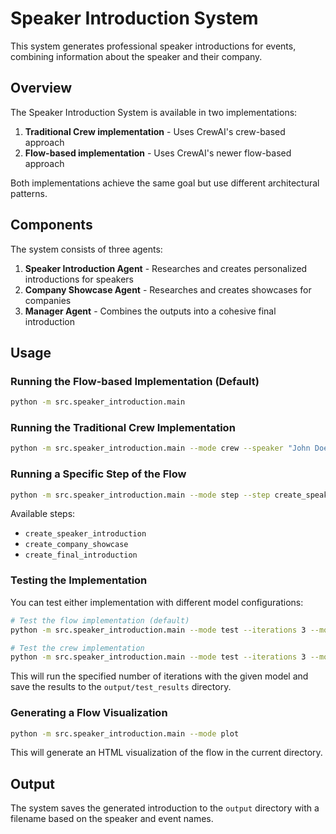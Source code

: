# Speaker Introduction System

This system generates professional speaker introductions for events, combining information about the speaker and their company.

## Overview

The Speaker Introduction System is available in two implementations:

1. **Traditional Crew implementation** - Uses CrewAI's crew-based approach
2. **Flow-based implementation** - Uses CrewAI's newer flow-based approach

Both implementations achieve the same goal but use different architectural patterns.

## Components

The system consists of three agents:

1. **Speaker Introduction Agent** - Researches and creates personalized introductions for speakers
2. **Company Showcase Agent** - Researches and creates showcases for companies
3. **Manager Agent** - Combines the outputs into a cohesive final introduction

## Usage

### Running the Flow-based Implementation (Default)

```bash
python -m src.speaker_introduction.main 
```


### Running the Traditional Crew Implementation

```bash
python -m src.speaker_introduction.main --mode crew --speaker "John Doe" --company "Acme Inc" --event "Tech Conference 2023"
```

### Running a Specific Step of the Flow

```bash
python -m src.speaker_introduction.main --mode step --step create_speaker_introduction --speaker "John Doe" --company "Acme Inc" --event "Tech Conference 2023"
```

Available steps:
- `create_speaker_introduction`
- `create_company_showcase`
- `create_final_introduction`

### Testing the Implementation

You can test either implementation with different model configurations:

```bash
# Test the flow implementation (default)
python -m src.speaker_introduction.main --mode test --iterations 3 --model "openai/gpt-4o-mini"

# Test the crew implementation
python -m src.speaker_introduction.main --mode test --iterations 3 --model "openai/gpt-4o-mini" --implementation crew
```

This will run the specified number of iterations with the given model and save the results to the `output/test_results` directory.

### Generating a Flow Visualization

```bash
python -m src.speaker_introduction.main --mode plot
```

This will generate an HTML visualization of the flow in the current directory.

## Output

The system saves the generated introduction to the `output` directory with a filename based on the speaker and event names. 
